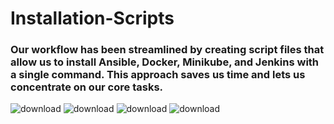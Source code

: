 # Installation-Scripts
### Our workflow has been streamlined by creating script files that allow us to install Ansible, Docker, Minikube, and Jenkins with a single command. This approach saves us time and lets us concentrate on our core tasks.            
![download](https://github.com/MazenMoneim/Scripts/assets/135109542/2d486a82-8400-4dd0-b253-a33616a0ed07)   ![download](https://github.com/MazenMoneim/Scripts/assets/135109542/2833c4e0-1fd9-4021-a654-eb37e7b07481) ![download](https://github.com/MazenMoneim/Scripts/assets/135109542/6bcbc353-86fa-4af1-81af-92d3de9811e3) ![download](https://github.com/MazenMoneim/Scripts/assets/135109542/678eda25-260e-4819-ab03-6ea1946a0a2a)






